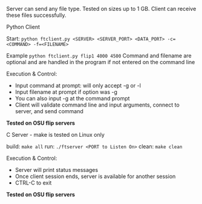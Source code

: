 Server can send any file type. Tested on sizes up to 1 GB.
Client can receive these files successfully.

Python Client

Start: ```python ftclient.py <SERVER> <SERVER_PORT> <DATA_PORT> -c=<COMMAND> -f=<FILENAME>```

Example ```python ftclient.py flip1 4000 4500```
Command and filename are optional and are handled in the program if not entered on the command line

Execution & Control:
- Input command at prompt: will only accept -g or -l
- Input filename at prompt if option was -g
- You can also input -g <FILENAME> at the command prompt
- Client will validate command line and input arguments, connect to server, and send command

**Tested on OSU flip servers**


C Server - make is tested on Linux only

build: ```make all```
run: ```./ftserver <PORT to Listen On>```
clean: ```make clean```

Execution & Control:
- Server will print status messages
- Once client session ends, server is available for another session
- CTRL-C to exit

**Tested on OSU flip servers**

